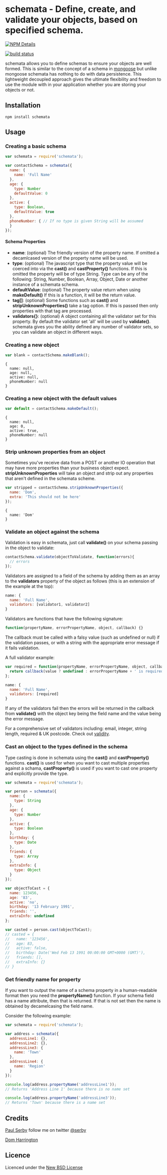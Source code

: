 # schemata - Define, create, and validate your objects, based on specified schema.

[![NPM Details](https://nodei.co/npm/schemata.png?stars&downloads)](https://npmjs.org/package/schemata)

[![build status](https://api.travis-ci.org/serby/schemata.svg?branch=master)](http://travis-ci.org/serby/schemata)

schemata allows you to define schemas to ensure your objects are well formed. This is similar to the concept of a schema in [mongoose](http://mongoosejs.com/) but unlike mongoose schemata has nothing to do with data persistence. This lightweight decoupled approach gives the ultimate flexibility and freedom to use the module with in your application whether you are storing your objects or not. 

## Installation

    npm install schemata

## Usage

### Creating a basic schema

```js
var schemata = require('schemata');

var contactSchema = schemata({
  name: {
    name: 'Full Name'
  },
  age: {
    type: Number
    defaultValue: 0
  },
  active: {
    type: Boolean,
    defaultValue: true
  },
  phoneNumber: { // If no type is given String will be assumed
  }
});
```

#### Schema Properties

* **name**: (optional) The friendly version of the property name. If omitted a decamlcased version of the property name will be used.
* **type**: (optional) The javascript type that the property value will be coerced into via the **cast()** and **castProperty()** functions. If this is omitted the property will be of type String. Type can be any of the following: String, Number, Boolean, Array, Object, Date or another instance of a schemata schema.
* **defaultValue**: (optional) The property value return when using **makeDefault()** If this is a function, it will be the return value.
* **tag[]**: (optional) Some functions such as **cast()** and **stripUnknownProperties()** take a tag option. If this is passed then only properties with that tag are processed.
* **validators{}**: (optional) A object containing all the validator set for this property. By default the validator set 'all' will be used by **validate()**. schemata gives you the ability defined any number of validator sets, so you can validate an object in different ways.

### Creating a new object

```js
var blank = contactSchema.makeBlank();
```
    {
      name: null,
      age: null,
      active: null,
      phoneNumber: null
    }

### Creating a new object with the default values

```js
var default = contactSchema.makeDefault();
```
    {
      name: null,
      age: 0,
      active: true,
      phoneNumber: null
    }
### Strip unknown properties from an object

Sometimes you've receive data from a POST or another IO operation that may have
more properties than your business object expect. **stripUnknownProperties**
will take an object and strip out any properties that aren't defined in the
schemata scheme.

```js
var stripped = contactSchema.stripUnknownProperties({
  name: 'Dom',
  extra: 'This should not be here'
});
```
    {
      name: 'Dom'
    }

### Validate an object against the schema

Validation is easy in schemata, just call **validate()** on your schema passing in the object to validate:

```js
contactSchema.validate(objectToValidate, function(errors){
  // errors
});
```

Validators are assigned to a field of the schema by adding them as an array to the **validators** property of the object as follows (this is an extension of the example at the top):

```js
name: {
  name: 'Full Name',
  validators: [validator1, validator2]
}
```

Validators are functions that have the following signature:

```js
function(propertyName, errorPropertyName, object, callback) {}
```

The callback must be called with a falsy value (such as undefined or null) if the validation passes, or with a string with the appropriate error message if it fails validation.

A full validator example:

```js
var required = function(propertyName, errorPropertyName, object, callback) {
  return callback(value ? undefined : errorPropertyName + ' is required');
};

name: {
  name: 'Full Name',
  validators: [required]
}
```

If any of the validators fail then the errors will be returned in the callback from **validate()** with the object key being the field name and the value being the error message.

For a comprehensive set of validators including: email, integer, string length, required & UK postcode. Check out [validity](https://github.com/serby/validity).

### Cast an object to the types defined in the schema

Type casting is done in schemata using the **cast()** and **castProperty()** functions. **cast()** is used for when you want to cast multiple properties against a schama, **castProperty()** is used if you want to cast one property and explicitly provide the type.

```js
var schemata = require('schemata');

var person = schemata({
  name: {
    type: String
  },
  age: {
    type: Number
  },
  active: {
    type: Boolean
  },
  birthday: {
    type: Date
  },
  friends: {
    type: Array
  },
  extraInfo: {
    type: Object
  }
});

var objectToCast = {
  name: 123456,
  age: '83',
  active: 'no',
  birthday: '13 February 1991',
  friends: '',
  extraInfo: undefined
};

var casted = person.cast(objectToCast);
// casted = {
//   name: '123456',
//   age: 83,
//   active: false,
//   birthday: Date('Wed Feb 13 1991 00:00:00 GMT+0000 (GMT)'),
//   friends: [],
//   extraInfo: {}
// }
```

### Get friendly name for property

If you want to output the name of a schema property in a human-readable format then you need the **propertyName()** function. If your schema field has a name attribute, then that is returned. If that is not set then the name is obtained by decamelcasing the field name.

Consider the following example:

```js
var schemata = require('schemata');

var address = schemata({
  addressLine1: {},
  addressLine2: {},
  addressLine3: {
    name: 'Town'
  },
  addressLine4: {
    name: 'Region'
  }
});

console.log(address.propertyName('addressLine1'));
// Returns 'Address Line 1' because there is no name set

console.log(address.propertyName('addressLine3'));
// Returns 'Town' because there is a name set
```

## Credits
[Paul Serby](https://github.com/serby/) follow me on twitter [@serby](http://twitter.com/serby)

[Dom Harrington](https://github.com/domharrington/)

## Licence
Licenced under the [New BSD License](http://opensource.org/licenses/bsd-license.php)
